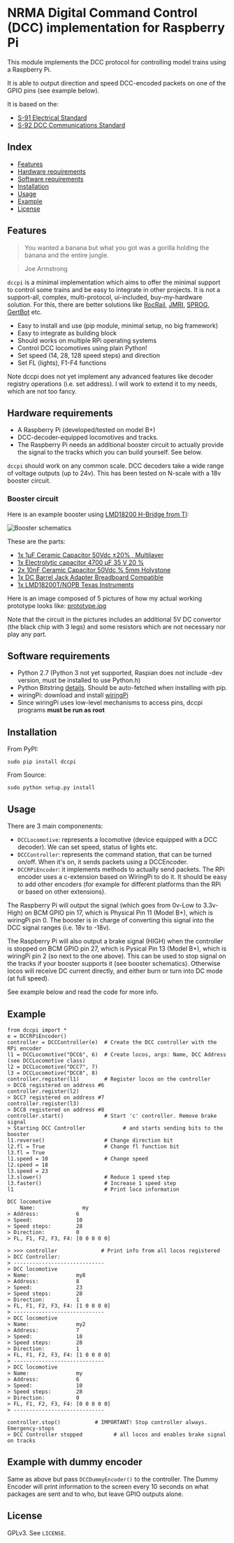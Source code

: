 NRMA Digital Command Control (DCC) implementation for Raspberry Pi
==================================================================

This module implements the DCC protocol for controlling model trains using a Raspberry Pi.

It is able to output direction and speed DCC-encoded packets on one of the GPIO pins (see example below).

It is based on the:
  * [S-91 Electrical Standard](http://www.nmra.org/sites/default/files/standards/sandrp/pdf/s-9.1_electrical_standards_2006.pdf)
  * [S-92 DCC Communications Standard](http://www.nmra.org/sites/default/files/s-92-2004-07.pdf)

Index
-----

  * [Features](#features)
  * [Hardware requirements](#hardware-requirements)
  * [Software requirements](#software-requirements)
  * [Installation](#installation)
  * [Usage](#usage)
  * [Example](#example)
  * [License](#license)

Features
--------

> You wanted a banana but what you got was a gorilla holding the banana and the entire jungle.

> Joe Armstrong

`dccpi` is a minimal implementation which aims to offer the minimal support to control some trains and be easy to integrate in other projects. It is not a support-all, complex, multi-protocol, ui-included, buy-my-hardware solution. For this, there are better solutions like [RocRail](http://wiki.rocrail.net/doku.php), [JMRI](http://jmri.sourceforge.net/), [SPROG](http://www.sprog-dcc.co.uk/), [GertBot](http://www.gertbot.com/) etc.


  * Easy to install and use (pip module, minimal setup, no big framework)
  * Easy to integrate as building block
  * Should works on multiple RPi operating systems
  * Control DCC locomotives using plain Python!
  * Set speed (14, 28, 128 speed steps) and direction
  * Set FL (lights), F1-F4 functions

Note dccpi does not yet implement any advanced features like decoder registry operations (i.e. set address). I will work to extend it to my needs, which are not too fancy.

Hardware requirements
---------------------

  * A Raspberry Pi (developed/tested on model B+)
  * DCC-decoder-equipped locomotives and tracks.
  * The Raspberry Pi needs an additional booster circuit to actually provide the signal to the tracks which you can build yourself. See below.

`dccpi` should work on any common scale. DCC decoders take a wide range of voltage outputs (up to 24v). This has been tested on N-scale with a 18v booster circuit.

### Booster circuit

Here is an example booster using [LMD18200 H-Bridge from TI](http://www.ti.com/product/LMD18200):

![Booster schematics](dcc_booster_schem.png)

These are the parts:

  * [1x 1µF Ceramic Capacitor 50Vdc ±20% , Multilayer](http://www.conrad.com/ce/en/product/453382)
  * [1x Electrolytic capacitor 4700 µF 35 V 20 %](http://www.conrad.com/ce/en/product/441958)
  * [2x 10nF Ceramic Capacitor 50Vdc % 5mm Holystone](http://www.conrad.com/ce/en/product/531889)
  * [1x DC Barrel Jack Adapter Breadboard Compatible](http://www.exp-tech.de/dc-barrel-jack-adapter-breadboard-compatible)
  * [1x LMD18200T/NOPB Texas Instruments](http://www.ti.com/product/LMD18200/samplebuy)

Here is an image composed of 5 pictures of how my actual working prototype looks like: [prototype.jpg](prototype.jpg)

Note that the circuit in the pictures includes an additional 5V DC convertor (the black chip with 3 legs) and some resistors which are not necessary nor play any part.


Software requirements
---------------------

  * Python 2.7 (Python 3 not yet supported, Raspian does not include -dev version, must be installed to use Python.h)
  * Python Bitstring [details](https://pypi.python.org/pypi/bitstring/3.1.3). Should be auto-fetched when installing with pip.
  * wiringPi: download and install [wiringPi](http://wiringpi.com/download-and-install/)
  * Since wiringPi uses low-level mechanisms to access pins, dccpi programs **must be run as root**

Installation
------------

From PyPI:

`sudo pip install dccpi`

From Source:

`sudo python setup.py install`

Usage
-----

There are 3 main componenents:

  * `DCCLocomotive`: represents a locomotive (device equipped with a DCC decoder). We can set speed, status of lights etc.
  * `DCCController`: represents the command station, that can be turned on/off. When it's on, it sends packets using a DCCEncoder.
  * `DCCRPiEncoder`: it implements methods to actually send packets. The RPi encoder uses a c-extension based on WiringPi to do it. It should be easy to add other encoders (for example for different platforms than the RPi or based on other extensions).

The Raspberry Pi will output the signal (which goes from 0v-Low to 3.3v-High) on BCM GPIO pin 17, which is Physical Pin 11 (Model B+), which is wiringPi pin 0. The booster is in charge of converting this signal into the DCC signal ranges (i.e. 18v to -18v).

The Raspberry Pi will also output a brake signal (HIGH) when the controller is stopped on BCM GPIO pin 27, which is Pysical Pin 13 (Model B+), which is wiringPi pin 2 (so next to the one above). This can be used to stop signal on the tracks if your booster supports it (see booster schematics). Otherwise locos will receive DC current directly, and either burn or turn into DC mode (at full speed).

See example below and read the code for more info.

Example
-------

```
from dccpi import *
e = DCCRPiEncoder()
controller = DCCController(e)  # Create the DCC controller with the RPi encoder
l1 = DCCLocomotive("DCC6", 6)  # Create locos, args: Name, DCC Address (see DCCLocomotive class)
l2 = DCCLocomotive("DCC7", 7)
l3 = DCCLocomotive("DCC8", 8)
controller.register(l1)        # Register locos on the controller
> DCC6 registered on address #6
controller.register(l2)
> DCC7 registered on address #7
controller.register(l3)
> DCC8 registered on address #8
controller.start()             # Start 'c' controller. Remove brake signal
> Starting DCC Controller            # and starts sending bits to the booster
l1.reverse()                   # Change direction bit
l2.fl = True                   # Change fl function bit
l3.fl = True
l1.speed = 10                  # Change speed
l2.speed = 18
l3.speed = 23
l3.slower()                    # Reduce 1 speed step
l3.faster()                    # Increase 1 speed step
l1                             # Print loco information

DCC locomotive
    Name:               my
> Address:            6
> Speed:              10
> Speed steps:        28
> Direction:          0
> FL, F1, F2, F3, F4: [0 0 0 0 0]

> >>> controller              # Print info from all locos registered
> DCC Controller:
> -----------------------------
> DCC locomotive
> Name:               my8
> Address:            8
> Speed:              23
> Speed steps:        28
> Direction:          1
> FL, F1, F2, F3, F4: [1 0 0 0 0]
> -----------------------------
> DCC locomotive
> Name:               my2
> Address:            7
> Speed:              18
> Speed steps:        28
> Direction:          1
> FL, F1, F2, F3, F4: [1 0 0 0 0]
> -----------------------------
> DCC locomotive
> Name:               my
> Address:            6
> Speed:              10
> Speed steps:        28
> Direction:          0
> FL, F1, F2, F3, F4: [0 0 0 0 0]
> -----------------------------
 
controller.stop()           # IMPORTANT! Stop controller always. Emergency-stops
> DCC Controller stopped          # all locos and enables brake signal on tracks
```


Example with dummy encoder
--------------------------

Same as above but pass `DCCDummyEncoder()` to the controller. The Dummy Encoder will print information to the screen every 10 seconds on what packages are sent and to who, but leave GPIO outputs alone.

License
-------

GPLv3. See `LICENSE`.
